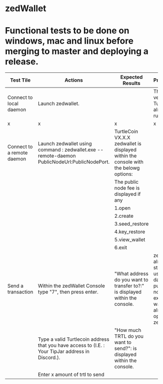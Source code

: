 # zedWallet
# Functional tests to be done on windows, mac and linux before merging to master and deploying a release.

Test Tile|Actions | Expected Results | Prerequisites
----|---|---|---
Connect to local daemon|Launch zedwallet.||The tested version of Turtlecoind is already running.
|x|x|x|x
Connect to a remote daemon|Launch zedwallet using command : zedwallet.exe --remote-daemon PublicNodeUrl:PublicNodePort.|TurtleCoin VX.X.X zedwallet is displayed within the console with the belowg options:|
|||The public node fee is displayed if any
|||1.open
|||2.create
|||3.seed_restore
|||4.key_restore
|||5.view_wallet
|||6.exit
Send a transaction|Within the zedWallet Console type "7", then press enter.|"What address do you want to transfer to?:" is displayed within the console.|zedWallet is already started by using local daemon or public node.+An existing wallet is already opened in zedWallet.
||Type a valid Turtlecoin address that you have access to (I.E. : Your TipJar address in Discord.).|"How much TRTL do you want to send?": is displayed within the console.|
||Enter x amount of trtl to send|
